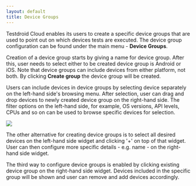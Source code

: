 ```yaml
---
layout: default
title: Device Groups
---
```


Testdroid Cloud enables its users to create a specific device groups
that are used to point out on which devices tests are executed. The
device group configuration can be found under the main menu - **Device
Groups**.

Creation of a device group starts by giving a name for device
group. After this, user needs to select either to be created device
group is Android or iOS. Note that device groups can include devices
from either platform, not both. By clicking **Create group** the
device group will be created.

Users can include devices in device groups by selecting device
separately on the left-hand side's browsing menu. After selection,
user can drag and drop devices to newly created device group on the
right-hand side.  The filter options on the left-hand side, for
example, OS versions, API levels, CPUs and so on can be used to browse
specific devices for selection.

![]({{site.baseurl}}/assets/testdroidCloudUI/device_groups.png)

The other alternative for creating device groups is to select all
desired devices on the left-hand side widget and clicking '+' on top
of that widget. User can then configure more specific details -
e.g. name - on the right-hand side widget.

The third way to configure device groups is enabled by clicking
existing device group on the right-hand side widget. Devices included
in the specific group will be shown and user can remove and add
devices accordingly.
